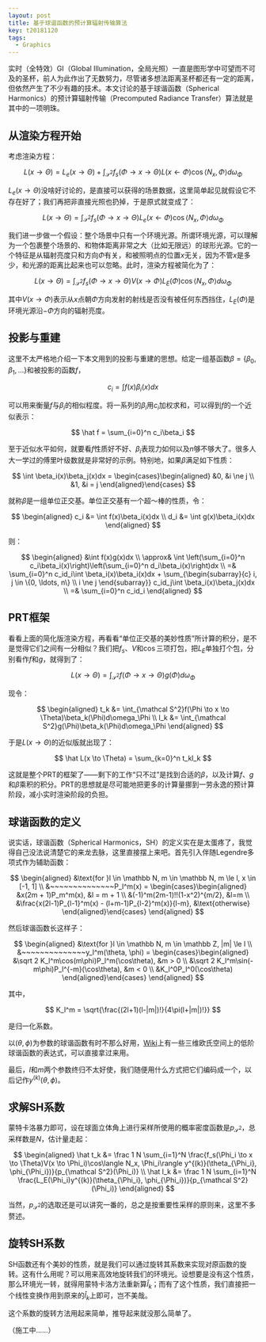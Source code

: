 ```yaml
---
layout: post
title: 基于球谐函数的预计算辐射传输算法
key: t20181120
tags:
  - Graphics
---
```


实时（全特效）GI（Global Illumination，全局光照）一直是图形学中可望而不可及的圣杯，前人为此作出了无数努力，尽管诸多想法距离圣杯都还有一定的距离，但依然产生了不少有趣的技术。本文讨论的基于球谐函数（Spherical Harmonics）的预计算辐射传输（Precomputed Radiance Transfer）算法就是其中的一项明珠。

<!--more-->

## 从渲染方程开始

考虑渲染方程：

$$
L(x \to \Theta) = L_e(x \to \Theta) + \int_{\mathcal S^2}f_s(\Phi \to x \to \Theta)L(x \leftarrow \Phi)\cos\langle N_x, \Phi\rangle d\omega_\Phi
$$

$L_e(x \to \Theta)$没啥好讨论的，是直接可以获得的场景数据，这里简单起见就假设它不存在好了；我们再把非直接光照也扔掉，于是原式就变成了：

$$
L(x \to \Theta) = \int_{\mathcal S^2}f_s(\Phi \to x \to \Theta)L_e(x \leftarrow \Phi)\cos\langle N_x, \Phi\rangle d\omega_\Phi
$$

我们进一步做一个假设：整个场景中只有一个环境光源。所谓环境光源，可以理解为一个包裹整个场景的、和物体距离非常之大（比如无限远）的球形光源。它的一个特征是从辐射亮度只和方向$\Phi$有关，和被照明点的位置$x$无关，因为不管$x$是多少，和光源的距离比起来也可以忽略。此时，渲染方程被简化为了：

$$
L(x \to \Theta) = \int_{\mathcal S^2}f_s(\Phi \to x \to \Theta)V(x \to \Phi)L_E(\Phi)\cos\langle N_x, \Phi\rangle d\omega_\Phi
$$

其中$V(x \to \Phi)$表示从$x$点朝$\Phi$方向发射的射线是否没有被任何东西挡住，$L_E(\Phi)$是环境光源沿$-\Phi$方向的辐射亮度。

## 投影与重建

这里不太严格地介绍一下本文用到的投影与重建的思想。给定一组基函数$\beta = \{\beta_0, \beta_1, \ldots\}$和被投影的函数$f$，

$$
c_i = \int f(x)\beta_i(x)dx
$$

可以用来衡量$f$与$\beta_i$的相似程度。将一系列的$\beta_i$用$c_i$加权求和，可以得到$f$的一个近似表示：

$$
\hat f = \sum_{i=0}^n c_i\beta_i
$$

至于近似水平如何，就要看$f$性质好不好、$\beta_i$表现力如何以及$n$够不够大了。很多人大一学过的傅里叶级数就是非常好的示例。特别地，如果$\beta$满足如下性质：

$$
\int \beta_i(x)\beta_j(x)dx = \begin{cases}\begin{aligned}
    &0, &i \ne j \\
    &1, &i = j
\end{aligned}\end{cases}
$$

就称$\beta$是一组单位正交基。单位正交基有一个超～棒的性质，令：

$$
\begin{aligned}
c_i &= \int f(x)\beta_i(x)dx \\
d_i &= \int g(x)\beta_i(x)dx
\end{aligned}
$$

则：

$$
\begin{aligned}
&\int f(x)g(x)dx  \\
\approx& \int \left(\sum_{i=0}^n c_i\beta_i(x)\right)\left(\sum_{i=0}^n d_i\beta_i(x)\right)dx \\
=& \sum_{i=0}^n c_id_i\int \beta_i(x)\beta_i(x)dx +
   \sum_{\begin{subarray}{c}
        i, j \in \{0, \ldots, n\} \\
        i \ne j
    \end{subarray}}
    c_id_j\int \beta_i(x)\beta_j(x)dx \\
=& \sum_{i=0}^n c_id_i
\end{aligned}
$$

## PRT框架

看看上面的简化版渲染方程，再看看“单位正交基的美妙性质”所计算的积分，是不是觉得它们之间有一分相似？我们把$f_s$、$V$和$\cos$三项打包，把$L_E$单独打个包，分别看作$f$和$g$，就得到了：

$$
L(x \to \Theta) = \int_{\mathcal S^2}f(\Phi \to x \to \Theta)g(\Phi)d\omega_\Phi
$$

现令：

$$
\begin{aligned}
    t_k &= \int_{\mathcal S^2}f(\Phi \to x \to \Theta)\beta_k(\Phi)d\omega_\Phi \\
    l_k &= \int_{\mathcal S^2}g(\Phi)\beta_k(\Phi)d\omega_\Phi
\end{aligned}
$$

于是$L(x \to \Theta)$的近似版就出现了：

$$
\hat L(x \to \Theta) = \sum_{k=0}^n t_kl_k
$$

这就是整个PRT的框架了——剩下的工作“只不过”是找到合适的$\beta$，以及计算$f$、$g$和$\beta$乘积的积分。PRT的思想就是尽可能地把更多的计算量挪到一劳永逸的预计算阶段，减小实时渲染阶段的负担。

## 球谐函数的定义

说实话，球谐函数（Spherical Harmonics，SH）的定义实在是太蛋疼了，我觉得自己没法说清楚它的来龙去脉，这里直接摆上来吧。首先引入伴随Legendre多项式作为辅助函数：

$$
\begin{aligned}
&\text{for }l \in \mathbb N, m \in \mathbb N, m \le l, x \in [-1, 1] \\
&~~~~~~~~~~~~~~P_l^m(x) = \begin{cases}\begin{aligned}
    &x(2m + 1)P_m^m(x), &l = m + 1 \\
    &(-1)^m(2m-1)!!(1-x^2)^{m/2}, &l=m \\
    &\frac{x(2l-1)P_{l-1}^m(x) - (l+m-1)P_{l-2}^m(x)}{l-m}, &\text{otherwise}
\end{aligned}\end{cases}
\end{aligned}
$$

然后球谐函数长这样子：

$$
\begin{aligned}
&\text{for }l \in \mathbb N, m \in \mathbb Z, |m| \le l \\
&~~~~~~~~~~~~~~y_l^m(\theta, \phi) = \begin{cases}\begin{aligned}
    &\sqrt 2 K_l^m\cos(m\phi)P_l^m(\cos\theta), &m > 0 \\
    &\sqrt 2 K_l^m\sin(-m\phi)P_l^{-m}(\cos\theta), &m < 0 \\
    &K_l^0P_l^0(\cos\theta)
\end{aligned}\end{cases}
\end{aligned}
$$

其中，

$$
K_l^m = \sqrt{\frac{(2l+1)(l-|m|)!}{4\pi(l+|m|)!}}
$$

是归一化系数。

以$(\theta, \phi)$为参数的球谐函数有时不那么好用，[Wiki](https://en.wikipedia.org/wiki/Table_of_spherical_harmonics)上有一些三维欧氏空间上的低阶球谐函数的表达式，可以直接拿过来用。

最后，$l$和$m$两个参数终归不太好使，我们随便用什么方式把它们编码成一个，以后记作$y^{(k)}(\theta, \phi)$。

## 求解SH系数

蒙特卡洛暴力即可，设在球面立体角上进行采样所使用的概率密度函数是$p_{\mathcal S^2}$，总采样数是$N$，估计量走起：

$$
\begin{aligned}
    \hat t_k &= \frac 1 N \sum_{i=1}^N \frac{f_s(\Phi_i \to x \to \Theta)V(x \to \Phi_i)\cos\langle N_x, \Phi_i\rangle y^{(k)}(\theta_{\Phi_i}, \phi_{\Phi_i})}{p_{\mathcal S^2}(\Phi_i)} \\
    \hat l_k &= \frac 1 N \sum_{i=1}^N \frac{L_E(\Phi_i)y^{(k)}(\theta_{\Phi_i}, \phi_{\Phi_i})}{p_{\mathcal S^2}(\Phi_i)}
\end{aligned}
$$

当然，$p_{\mathcal S^2}$的选取还是可以讲究一番的，总之是按重要性采样的原则来，这里不多赘述。

## 旋转SH系数

SH函数还有个美妙的性质，就是我们可以通过旋转其系数来实现对原函数的旋转。这有什么用呢？可以用来高效地旋转我们的环境光。设想要是没有这个性质，那么环境光一转，就得用蒙特卡洛方法重新算$\hat l_k$；而有了这个性质，我们直接把一个线性变换作用到原来的$\hat l_k$上即可，岂不美哉。

这个系数的旋转方法用起来简单，推导起来就没那么简单了。

（施工中……）
